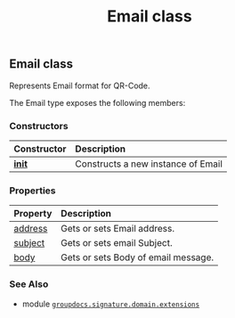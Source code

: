 ﻿---
title: Email class
second_title: GroupDocs.Signature for Python via .NET API References
description: 
type: docs
url: /python-net/groupdocs.signature.domain.extensions/email/
is_root: false
weight: 60
---

## Email class

Represents Email format for QR-Code.



The Email type exposes the following members:

### Constructors
| Constructor | Description |
| :- | :- |
| [__init__](/signature/python-net/groupdocs.signature.domain.extensions/email/__init__/#) | Constructs a new instance of Email |


### Properties
| Property | Description |
| :- | :- |
| [address](/signature/python-net/groupdocs.signature.domain.extensions/email/address) | Gets or sets Email address. |
| [subject](/signature/python-net/groupdocs.signature.domain.extensions/email/subject) | Gets or sets email Subject. |
| [body](/signature/python-net/groupdocs.signature.domain.extensions/email/body) | Gets or sets Body of email message. |



### See Also
* module [`groupdocs.signature.domain.extensions`](..)
